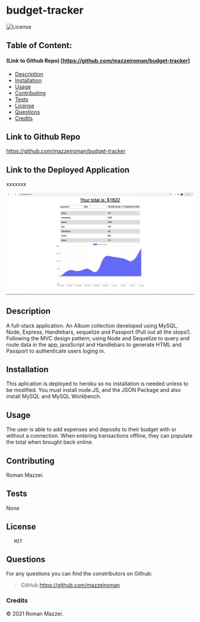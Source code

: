 # budget-tracker

![License](https://img.shields.io/badge/License-MIT-blue.svg "License Badge")
## Table of Content: 
#### (Link to Github Repo) [https://github.com/mazzeiroman/budget-tracker]
- [Description](#description)
- [Installation](#installation)
- [Usage](#usage)
- [Contributing](#Contributing)
- [Tests](#tests)
- [License](#license)
- [Questions](#Questions)
- [Credits](#credits)


## Link to Github Repo
https://github.com/mazzeiroman/budget-tracker

## Link to the Deployed Application
xxxxxxx

 ![](public/images/budgetapp.jpeg)

## Description
 A full-stack application. An Album collection developed using MySQL, Node, Express, Handlebars, sequelize and Passport (Pull out all the stops!). Following the MVC design pattern; using Node and Sequelize to query and route data in the app, javaScript and Handlebars to generate HTML and Passport to authenticate users loging in.
 
## Installation 
 This aplication is deployed to heroku so no installation is needed unless to be modified. You must install node.JS, and the JSON Package and also install MySQL and MySQL Workbench.

## Usage
 The user is able to add expenses and deposits to their budget with or without a connection. When entering transactions offline, they can populate the total when brought back online.

## Contributing
Roman Mazzei.

## Tests
 None

## License
       MIT
  
## Questions
For any questions you can find the constributors on Github:

> GitHub https://github.com/mazzeiroman
      
### Credits
© 2021 Roman Mazzei.      
      